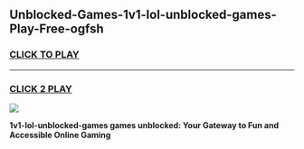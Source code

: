 
## Unblocked-Games-1v1-lol-unblocked-games-Play-Free-ogfsh
<h3>
<a href="https://premium76.site?title=1v1-lol-unblocked-games&ref=12A">CLICK TO PLAY</a></h3>
<hr>

<h3>
<a href="https://premium76.site?title=1v1-lol-unblocked-games&ref=12A">CLICK 2 PLAY</a>
  
</h3>

<a href="https://premium76.site?title=1v1-lol-unblocked-games&ref=12A"><img src="https://clearcache.store/games.png"></a>


**1v1-lol-unblocked-games games unblocked: Your Gateway to Fun and Accessible Online Gaming**
